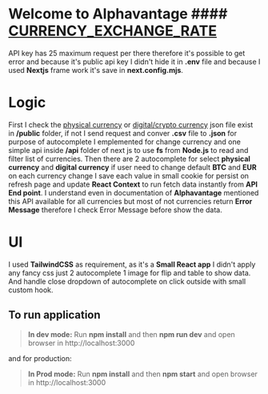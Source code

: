 # Welcome to Alphavantage #### [CURRENCY_EXCHANGE_RATE](https://www.alphavantage.co/documentation/#crypto-exchange)

API key has 25 maximum request per there therefore it's possible to get error and because it's public api key I didn't hide it in **.env** file and because I used **Nextjs** frame work it's save in **next.config.mjs**.

# Logic
First I check the [physical currency](https://www.alphavantage.co/physical_currency_list/) or [digital/crypto currency](https://www.alphavantage.co/digital_currency_list/) json file exist in **/public** folder, if not I send request and conver **.csv** file to **.json** for purpose of autocomplete I emplemented for change currency and one simple api inside **/api** folder of next js to use **fs** from **Node.js** to read and filter list of currencies.
Then there are 2 autocomplete for select **physical currency** and **digital currency** if user need to change default **BTC** and **EUR** on each currency change I save each value in small cookie for persist on refresh page and update **React Context** to run fetch data instantly from **API End point**. I understand even in documentation of **Alphavantage** mentioned this API available for all currencies but most of not currencies return **Error Message** therefore I check Error Message before show the data.


# UI

I used **TailwindCSS** as requirement, as it's a **Small React app** I didn't apply any fancy css just 2 autocomplete 1 image for flip and table to show data. And handle close dropdown of autocomplete on click outside with small custom hook. 

## To run application

> **In dev mode:** Run **npm install** and then **npm run dev** and open browser in http://localhost:3000

and for production:
> **In Prod mode:** Run **npm install** and then **npm start** and open browser in http://localhost:3000
